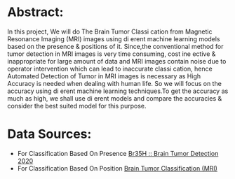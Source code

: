 # Abstract:
In this project, We will do The Brain Tumor Classi cation from Magnetic Resonance
Imaging (MRI) images using di erent machine learning models based on the presence &
positions of it. Since,the conventional method for tumor detection in MRI images is very
time consuming, cost ine ective & inappropriate for large amount of data and MRI images
contain noise due to operator intervention which can lead to inaccurate classi cation, hence
Automated Detection of Tumor in MRI images is necessary as High Accuracy is needed
when dealing with human life. So we will focus on the accuracy using di erent machine
learning techniques.To get the accuracy as much as high, we shall use di erent models and
compare the accuracies & consider the best suited model for this purpose.
# Data Sources:
- For Classification Based On Presence
[Br35H :: Brain Tumor Detection 2020](https://www.kaggle.com/datasets/ahmedhamada0/brain-tumor-detection)
- For Classification Based On Position
[Brain Tumor Classification (MRI)](https://www.kaggle.com/datasets/sartajbhuvaji/brain-tumor-classification-mri)
